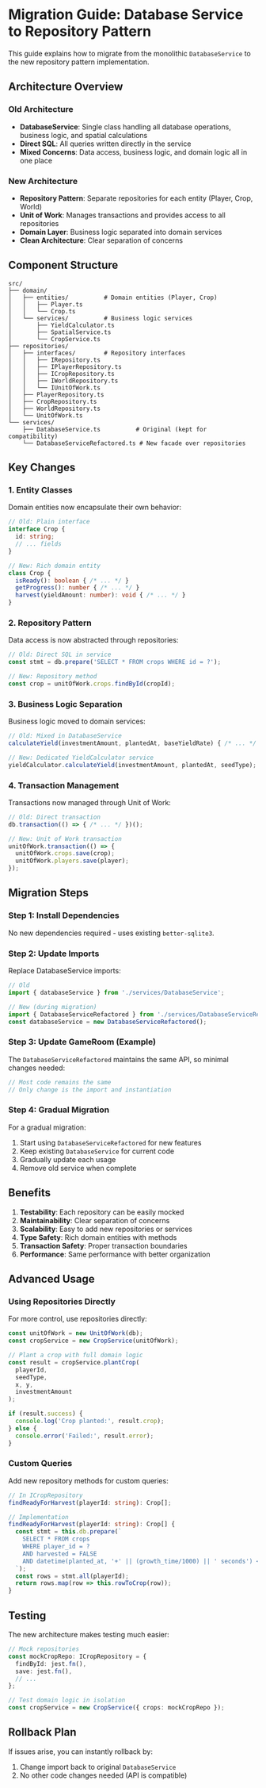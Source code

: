 # Migration Guide: Database Service to Repository Pattern

This guide explains how to migrate from the monolithic `DatabaseService` to the new repository pattern implementation.

## Architecture Overview

### Old Architecture
- **DatabaseService**: Single class handling all database operations, business logic, and spatial calculations
- **Direct SQL**: All queries written directly in the service
- **Mixed Concerns**: Data access, business logic, and domain logic all in one place

### New Architecture
- **Repository Pattern**: Separate repositories for each entity (Player, Crop, World)
- **Unit of Work**: Manages transactions and provides access to all repositories
- **Domain Layer**: Business logic separated into domain services
- **Clean Architecture**: Clear separation of concerns

## Component Structure

```
src/
├── domain/
│   ├── entities/          # Domain entities (Player, Crop)
│   │   ├── Player.ts
│   │   └── Crop.ts
│   └── services/          # Business logic services
│       ├── YieldCalculator.ts
│       ├── SpatialService.ts
│       └── CropService.ts
├── repositories/
│   ├── interfaces/        # Repository interfaces
│   │   ├── IRepository.ts
│   │   ├── IPlayerRepository.ts
│   │   ├── ICropRepository.ts
│   │   ├── IWorldRepository.ts
│   │   └── IUnitOfWork.ts
│   ├── PlayerRepository.ts
│   ├── CropRepository.ts
│   ├── WorldRepository.ts
│   └── UnitOfWork.ts
└── services/
    ├── DatabaseService.ts          # Original (kept for compatibility)
    └── DatabaseServiceRefactored.ts # New facade over repositories
```

## Key Changes

### 1. Entity Classes
Domain entities now encapsulate their own behavior:

```typescript
// Old: Plain interface
interface Crop {
  id: string;
  // ... fields
}

// New: Rich domain entity
class Crop {
  isReady(): boolean { /* ... */ }
  getProgress(): number { /* ... */ }
  harvest(yieldAmount: number): void { /* ... */ }
}
```

### 2. Repository Pattern
Data access is now abstracted through repositories:

```typescript
// Old: Direct SQL in service
const stmt = db.prepare('SELECT * FROM crops WHERE id = ?');

// New: Repository method
const crop = unitOfWork.crops.findById(cropId);
```

### 3. Business Logic Separation
Business logic moved to domain services:

```typescript
// Old: Mixed in DatabaseService
calculateYield(investmentAmount, plantedAt, baseYieldRate) { /* ... */ }

// New: Dedicated YieldCalculator service
yieldCalculator.calculateYield(investmentAmount, plantedAt, seedType);
```

### 4. Transaction Management
Transactions now managed through Unit of Work:

```typescript
// Old: Direct transaction
db.transaction(() => { /* ... */ })();

// New: Unit of Work transaction
unitOfWork.transaction(() => {
  unitOfWork.crops.save(crop);
  unitOfWork.players.save(player);
});
```

## Migration Steps

### Step 1: Install Dependencies
No new dependencies required - uses existing `better-sqlite3`.

### Step 2: Update Imports
Replace DatabaseService imports:

```typescript
// Old
import { databaseService } from './services/DatabaseService';

// New (during migration)
import { DatabaseServiceRefactored } from './services/DatabaseServiceRefactored';
const databaseService = new DatabaseServiceRefactored();
```

### Step 3: Update GameRoom (Example)
The `DatabaseServiceRefactored` maintains the same API, so minimal changes needed:

```typescript
// Most code remains the same
// Only change is the import and instantiation
```

### Step 4: Gradual Migration
For a gradual migration:

1. Start using `DatabaseServiceRefactored` for new features
2. Keep existing `DatabaseService` for current code
3. Gradually update each usage
4. Remove old service when complete

## Benefits

1. **Testability**: Each repository can be easily mocked
2. **Maintainability**: Clear separation of concerns
3. **Scalability**: Easy to add new repositories or services
4. **Type Safety**: Rich domain entities with methods
5. **Transaction Safety**: Proper transaction boundaries
6. **Performance**: Same performance with better organization

## Advanced Usage

### Using Repositories Directly
For more control, use repositories directly:

```typescript
const unitOfWork = new UnitOfWork(db);
const cropService = new CropService(unitOfWork);

// Plant a crop with full domain logic
const result = cropService.plantCrop(
  playerId,
  seedType,
  x, y,
  investmentAmount
);

if (result.success) {
  console.log('Crop planted:', result.crop);
} else {
  console.error('Failed:', result.error);
}
```

### Custom Queries
Add new repository methods for custom queries:

```typescript
// In ICropRepository
findReadyForHarvest(playerId: string): Crop[];

// Implementation
findReadyForHarvest(playerId: string): Crop[] {
  const stmt = this.db.prepare(`
    SELECT * FROM crops 
    WHERE player_id = ? 
    AND harvested = FALSE 
    AND datetime(planted_at, '+' || (growth_time/1000) || ' seconds') <= datetime('now')
  `);
  const rows = stmt.all(playerId);
  return rows.map(row => this.rowToCrop(row));
}
```

## Testing

The new architecture makes testing much easier:

```typescript
// Mock repositories
const mockCropRepo: ICropRepository = {
  findById: jest.fn(),
  save: jest.fn(),
  // ...
};

// Test domain logic in isolation
const cropService = new CropService({ crops: mockCropRepo });
```

## Rollback Plan

If issues arise, you can instantly rollback by:
1. Change import back to original `DatabaseService`
2. No other code changes needed (API is compatible)